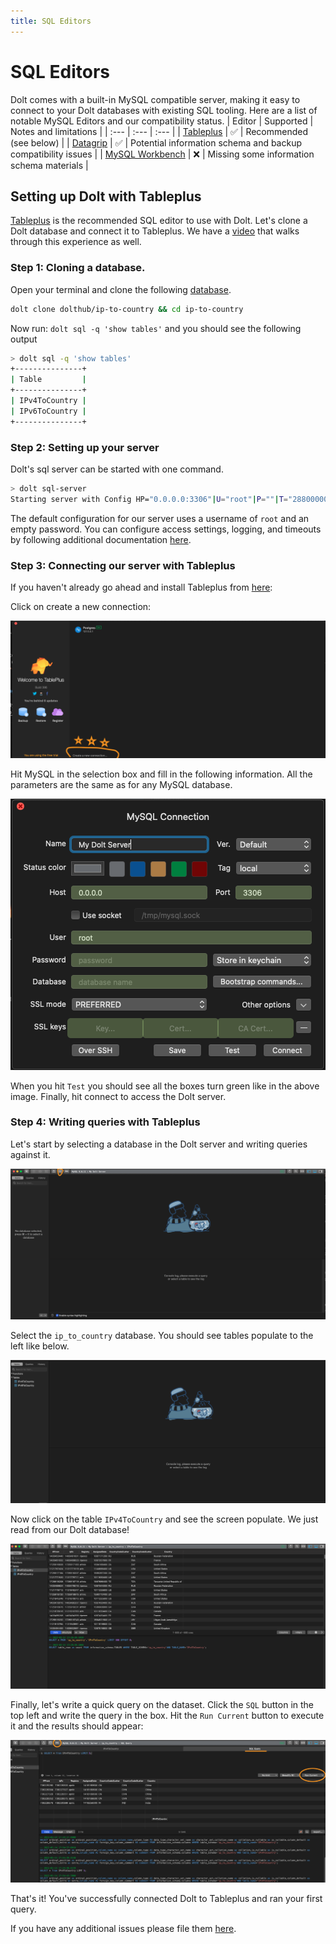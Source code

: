 ```yaml
---
title: SQL Editors
---
```


# SQL Editors

Dolt comes with a built-in MySQL compatible server, making it easy to connect to your Dolt databases with existing SQL tooling. Here are a list of notable MySQL Editors and our compatibility status.
| Editor | Supported | Notes and limitations |
| :--- | :--- | :--- |
| [Tableplus](https://tableplus.com/) | ✅ | Recommended (see below) |
| [Datagrip](https://www.jetbrains.com/datagrip/) | ✅ | Potential information schema and backup compatibility issues |
| [MySQL Workbench](https://www.mysql.com/products/workbench/) | ❌ | Missing some information schema materials |

## Setting up Dolt with Tableplus

[Tableplus](https://tableplus.com/) is the recommended SQL editor to use with Dolt. Let's clone a Dolt database and connect it to Tableplus. We have a [video](https://www.youtube.com/watch?v=0FkYraVqNjM) that walks through this experience as well. 

### Step 1: Cloning a database.

Open your terminal and clone the following [database](https://www.dolthub.com/repositories/dolthub/ip-to-country/data/master).

```bash
dolt clone dolthub/ip-to-country && cd ip-to-country
```

Now run: `dolt sql -q 'show tables'` and you should see the following output

```bash
> dolt sql -q 'show tables'
+---------------+
| Table         |
+---------------+
| IPv4ToCountry |
| IPv6ToCountry |
+---------------+
```

### Step 2: Setting up your server

Dolt's sql server can be started with one command.

``` bash
> dolt sql-server
Starting server with Config HP="0.0.0.0:3306"|U="root"|P=""|T="28800000"|R="false"|L="info"
```

The default configuration for our server uses a username of `root` and an empty password. You can configure access settings, logging, and timeouts by following additional documentation [here](https://docs.dolthub.com/reference/cli#dolt-sql-server).

### Step 3: Connecting our server with Tableplus

If you haven't already go ahead and install Tableplus from [here](https://tableplus.com/download):

Click on create a new connection:

![](../../../.gitbook/assets/tableplus-create-new-connection.png)

Hit MySQL in the selection box and fill in the following information. All the parameters are the same as for any MySQL database.

![](../../../.gitbook/assets/tableplus-connect-info.png)

When you hit `Test` you should see all the boxes turn green like in the above image. Finally, hit connect
to access the Dolt server.

### Step 4: Writing queries with Tableplus

Let's start by selecting a database in the Dolt server and writing queries against it.

![](../../../.gitbook/assets/select-db-tableplus.png)

Select the `ip_to_country` database. You should see tables populate to the left like below.

![](../../../.gitbook/assets/tables-on-left-tableplus.png)

Now click on the table `IPv4ToCountry` and see the screen populate. We just read from our Dolt database!

![](../../../.gitbook/assets/open-table-tableplus.png)

Finally, let's write a quick query on the dataset. Click the `SQL` button in the top left and write the query in the box. Hit the `Run Current` button to execute it and the results should appear:

![](../../../.gitbook/assets/run-query-tableplus.png)

That's it! You've successfully connected Dolt to Tableplus and ran your first query.

If you have any additional issues please file them [here](https://github.com/dolthub/dolt/issues).
